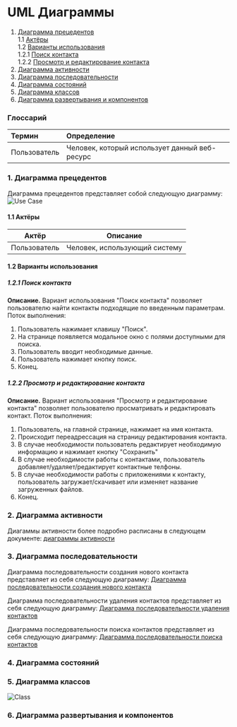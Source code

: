 # UML Диаграммы
1. [Диаграмма прецедентов](#6)<br>
1.1 [Актёры](#6.1)<br>
1.2 [Варианты использования](#6.2)<br>
1.2.1 [Поиск контакта](#6.2.1)<br>
1.2.2 [Просмотр и редактирование контакта](#6.2.2)<br>
2. [Диаграмма активности](#2)
3. [Диаграмма последовательности](#3)
4. [Диаграмма состояний](#4)
5. [Диаграмма классов](#5)
6. [Диаграмма развертывания и компонентов](#6)

### Глоссарий 

|Термин|Определение|
|:---|:---|
|Пользователь|Человек, который использует данный веб-ресурс|

### 1. Диаграмма прецедентов<a name="1"></a>
Диаграмма прецедентов представляет собой следующую диаграмму: 
![Use Case](https://github.com/evgenyv13/ContBook/blob/master/docs/Project%20Documentation/UMLDiagrams/IMG/usecase.png)
#### 1.1 Актёры<a name="1.1"></a>
Актёр | Описание
--- | ---
Пользователь|Человек, использующий систему

#### 1.2 Варианты использования<a name="1.2"></a>
##### 1.2.1 Поиск контакта<a name="1.2.1"></a>
**Описание.** Вариант использования "Поиск контакта" позволяет пользователю найти контакты подходящие по введенным параметрам.
Поток выполнения:
1. Пользователь нажимает клавишу "Поиск".
2. На странице появляется модальное окно с полями доступными для поиска.
3. Пользователь вводит необходимые данные.
4. Пользователь нажимает кнопку поиск.
5. Конец.
##### 1.2.2 Просмотр и редактирование контакта<a name="1.2.2"></a>
**Описание.** Вариант использования "Просмотр и редактирование контакта" позволяет пользователю просматривать и редактировать контакт.
Поток выполнения:
1. Пользователь, на главной странице, нажимает на имя контакта.
2. Происходит переадрессация на страницу редактирования контакта.
3. В случае необходимости пользователь редактирует необходимую информацию и нажимает кнопку "Сохранить"
4. В случае необходимости работы с контактами, пользователь добавляет/удаляет/редактирует контактные телфоны.
5. В случае необходимости работы с приложениями к контакту, пользователь загружает/скачивает или изменяет название загруженных файлов.
6. Конец.

### 2. Диаграмма активности<a name="2"></a>
Диагаммы активности более подробно расписаны в следующем документе: [диаграммы активности](https://github.com/evgenyv13/ContBook/blob/master/docs/Project%20Documentation/UMLDiagrams/IMG/Activity%20Diagram/README.md)
 
### 3. Диаграмма последовательности<a name="3"></a>
Диаграмма последовательности создания нового контакта представляет из себя следующую диаграмму:
[Диаграмма последовательности создания нового контакта](https://github.com/evgenyv13/ContBook/blob/master/docs/Project%20Documentation/UMLDiagrams/IMG/Sequence%20Diagram/createContact.png)

Диаграмма последовательности удаления контактов представляет из себя следующую диаграмму:
[Диаграмма последовательности удаления контактов](https://github.com/evgenyv13/ContBook/blob/master/docs/Project%20Documentation/UMLDiagrams/IMG/Sequence%20Diagram/deleteContact.png)

Диаграмма последовательности поиска контактов представляет из себя следующую диаграмму:
[Диаграмма последовательности поиска контактов](https://github.com/evgenyv13/ContBook/blob/master/docs/Project%20Documentation/UMLDiagrams/IMG/Sequence%20Diagram/findContact.png)

### 4. Диаграмма состояний<a name="4"></a>

### 5. Диаграмма классов<a name="5"></a>

![Class](https://github.com/evgenyv13/ContBook/blob/master/docs/Project%20Documentation/UMLDiagrams/IMG/classDiagram.png)

### 6. Диаграмма развертывания и компонентов<a name="6"></a>

